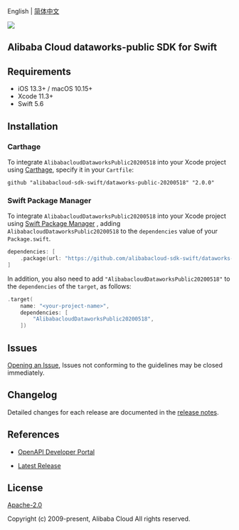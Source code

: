 English | [简体中文](README-CN.md)

![](https://aliyunsdk-pages.alicdn.com/icons/AlibabaCloud.svg)

## Alibaba Cloud dataworks-public SDK for Swift

## Requirements

- iOS 13.3+ / macOS 10.15+
- Xcode 11.3+
- Swift 5.6

## Installation

### Carthage

To integrate `AlibabacloudDataworksPublic20200518` into your Xcode project using [Carthage](https://github.com/Carthage/Carthage), specify it in your `Cartfile`:

```ogdl
github "alibabacloud-sdk-swift/dataworks-public-20200518" "2.0.0"
```

### Swift Package Manager

To integrate `AlibabacloudDataworksPublic20200518` into your Xcode project using [Swift Package Manager](https://swift.org/package-manager/) , adding `AlibabacloudDataworksPublic20200518` to the `dependencies` value of your `Package.swift`.

```swift
dependencies: [
    .package(url: "https://github.com/alibabacloud-sdk-swift/dataworks-public-20200518.git", from: "2.0.0")
]
```

In addition, you also need to add `"AlibabacloudDataworksPublic20200518"` to the `dependencies` of the `target`, as follows:

```swift
.target(
    name: "<your-project-name>",
    dependencies: [
        "AlibabacloudDataworksPublic20200518",
    ])
```

## Issues

[Opening an Issue](https://github.com/alibabacloud-sdk-swift/dataworks-public-20200518/issues/new), Issues not conforming to the guidelines may be closed immediately.

## Changelog

Detailed changes for each release are documented in the [release notes](./ChangeLog.txt).

## References

* [OpenAPI Developer Portal](https://next.api.alibabacloud.com/home)
- [Latest Release](https://github.com/alibabacloud-sdk-swift/dataworks-public-20200518)

## License

[Apache-2.0](http://www.apache.org/licenses/LICENSE-2.0)

Copyright (c) 2009-present, Alibaba Cloud All rights reserved.
